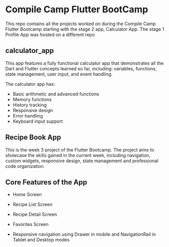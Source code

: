 # Compile Camp Flutter BootCamp

This repo contains all the projects worked on during the Compile Camp Flutter Bootcamp starting with the stage 2 app, Calculator App. The stage 1 Profile App was hosted on a different repo

## calculator_app

This app features a fully functional calculator app that demonstrates all the Dart and Flutter concepts learned so far, including: variables, functions, state management, user input, and event handling.

The calculator app has:

- Basic arithmetic and advanced functions
- Memory functions
- History tracking
- Responsive design
- Error handling
- Keyboard input support


## Recipe Book App

This is the week 3 project of the Flutter Bootcamp. The project aims to showcase the skills gained in the current week, including navigation, custom widgets, responsive design, state management and professional code organization.

## Core Features of the App

- Home Screen

- Recipe List Screen

- Recipe Detail Screen

- Favorites Screen 

- Responsive navigation using Drawer in mobile and NavigationRail in Tablet and Desktop modes
